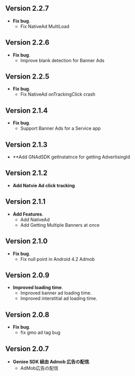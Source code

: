 ## Version 2.2.7
- **Fix bug**.
    - Fix NativeAd MultiLoad 
    
## Version 2.2.6

- **Fix bug**.
    - Improve blank detection for Banner Ads

## Version 2.2.5

- **Fix bug**.
    - Fix NativeAd onTrackingClick crash

## Version 2.1.4

- **Fix bug**.
    - Support Banner Ads for a Service app

## Version 2.1.3

- **Add GNAdSDK getInstatnce for getting AdvertisingId

## Version 2.1.2

- **Add Natvie Ad click tracking**

## Version 2.1.1

- **Add Features**.
    - Add NativeAd
    - Add Getting Multiple Banners at once

## Version 2.1.0

- **Fix bug**.
    - Fix null point in Android 4.2 Admob

## Version 2.0.9

- **Improved loading time**.
    - Improved banner ad loading time.
    - Improved interstitial ad loading time.

## Version 2.0.8

- **Fix bug**.
    - fix gmo ad tag bug

## Version 2.0.7

- **Geniee SDK 経由 Admob 広告の配信**.
    - AdMob広告の配信

